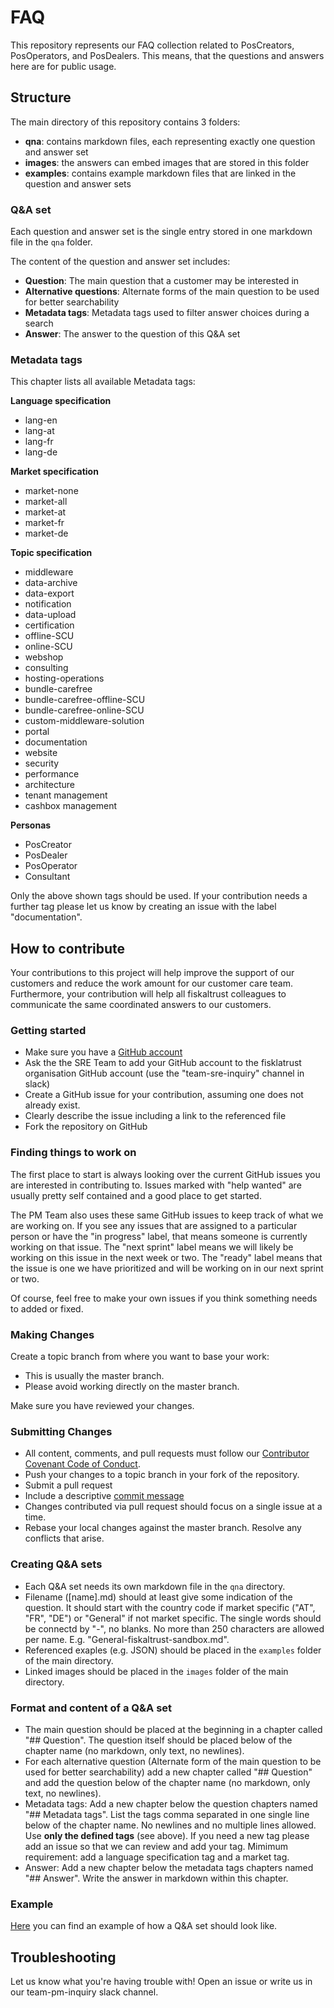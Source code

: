 # FAQ

This repository represents our FAQ collection related to PosCreators, PosOperators, and PosDealers. This means, that the questions and answers here are for public usage.

## Structure

The main directory of this repository contains 3 folders: 

- **qna**: contains markdown files, each representing exactly one question and answer set
- **images**: the answers can embed images that are stored in this folder
- **examples**: contains example markdown files that are linked in the question and answer sets

### Q&A set

Each question and answer set is the single entry stored in one markdown file in the `qna` folder. 

The content of the question and answer set includes:

- **Question**: The main question that a customer may be interested in
- **Alternative questions**: Alternate forms of the main question to be used for better searchability
- **Metadata tags**: Metadata tags used to filter answer choices during a search 
- **Answer**: The answer to the question of this Q&A set

### Metadata tags

This chapter lists all available Metadata tags:

**Language specification**

- lang-en
- lang-at
- lang-fr
- lang-de

**Market specification**

- market-none
- market-all
- market-at
- market-fr
- market-de

**Topic specification**

- middleware
- data-archive
- data-export
- notification
- data-upload
- certification
- offline-SCU
- online-SCU
- webshop
- consulting
- hosting-operations
- bundle-carefree
- bundle-carefree-offline-SCU
- bundle-carefree-online-SCU
- custom-middleware-solution
- portal
- documentation
- website
- security
- performance
- architecture
- tenant management
- cashbox management

**Personas**

- PosCreator
- PosDealer
- PosOperator
- Consultant

Only the above shown tags should be used. If your contribution needs a further tag please let us know by creating an issue with the label "documentation".

## How to contribute

Your contributions to this project will help improve the support of our customers and reduce the work amount for our customer care team. Furthermore, your contribution will help all fiskaltrust colleagues to communicate the same coordinated answers to our customers.

### Getting started

- Make sure you have a [GitHub account](https://github.com/signup/free)
- Ask the the SRE Team to add your GitHub account to the fisklatrust organisation GitHub account (use the "team-sre-inquiry" channel in slack)
- Create a GitHub issue for your contribution, assuming one does not already exist.
- Clearly describe the issue including a link to the referenced file
- Fork the repository on GitHub

### Finding things to work on

The first place to start is always looking over the current GitHub issues you are interested in contributing to. Issues marked with "help wanted" are usually pretty self contained and a good place to get started.

The PM Team also uses these same GitHub issues to keep track of what we are working on. If you see any issues that are assigned to a particular person or have the "in progress" label, that means someone is currently working on that issue. The "next sprint" label means we will likely be working on this issue in the next week or two. The "ready" label means that the issue is one we have prioritized and will be working on in our next sprint or two.

Of course, feel free to make your own issues if you think something needs to added or fixed.

### Making Changes

Create a topic branch from where you want to base your work:
- This is usually the master branch.
- Please avoid working directly on the master branch.

Make sure you have reviewed your changes.

### Submitting Changes

- All content, comments, and pull requests must follow our [Contributor Covenant Code of Conduct](https://www.contributor-covenant.org/version/2/0/code_of_conduct/).
- Push your changes to a topic branch in your fork of the repository.
- Submit a pull request
- Include a descriptive [commit message](https://github.com/erlang/otp/wiki/Writing-good-commit-messages)
- Changes contributed via pull request should focus on a single issue at a time.
- Rebase your local changes against the master branch. Resolve any conflicts that arise.

### Creating Q&A sets

- Each Q&A set needs its own markdown file in the `qna` directory.
- Filename ([name].md) should at least give some indication of the question. It should start with the country code if market specific ("AT", "FR", "DE") or "General" if not market specific. The single words should be connectd by "-", no blanks. No more than 250 characters are allowed per name. E.g. "General-fiskaltrust-sandbox.md".
- Referenced exaples (e.g. JSON) should be placed in the `examples` folder of the main directory.
- Linked images should be placed in the `images` folder of the main directory.

### Format and content of a Q&A set

- The main question should be placed at the beginning in a chapter called  "## Question". The question itself should be placed below of the chapter name (no markdown, only text, no newlines).
- For each alternative question (Alternate form of the main question to be used for better searchability) add a new chapter called "## Question" and add the question below of the chapter name (no markdown, only text, no newlines).
- Metadata tags: Add a new chapter below the question chapters named "## Metadata tags". List the tags comma separated in one single line below of the chapter name. No newlines and no multiple lines allowed. Use **only the defined tags** (see above). If you need a new tag please add an issue so that we can review and add your tag. Mimimum requirement: add a language specification tag and a market tag.
- Answer: Add a new chapter below the metadata tags chapters named "## Answer". Write the answer in markdown within this chapter.

### Example

[Here](qna/DE-fiskaltrust-sandbox.md) you can find an example of how a Q&A set should look like.

## Troubleshooting

Let us know what you're having trouble with! Open an issue or write us in our team-pm-inquiry slack channel.
